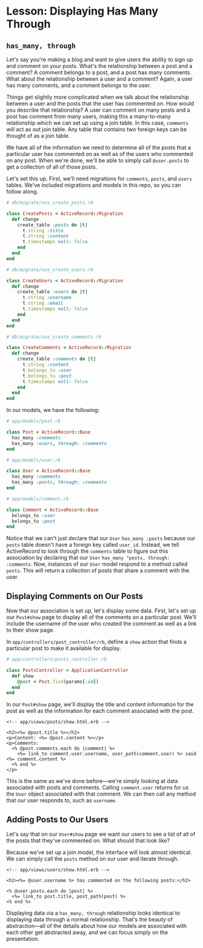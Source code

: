 # Lesson: Displaying Has Many Through

## `has_many, through`

Let's say you're making a blog and want to give users the ability to sign up and comment on your posts. What's the relationship between a post and a comment? A comment belongs to a post, and a post has many comments. What about the relationship between a user and a comment? Again, a user has many comments, and a comment belongs to the user.

Things get slightly more complicated when we talk about the relationship between a user and the posts that the user has commented on. How would you describe that relationship? A user can comment on many posts and a post has comment from many users, making this a many-to-many relationship which we can set up using a join table. In this case, `comments` will act as out join table. Any table that contains two foreign keys can be thought of as a join table.

We have all of the information we need to determine all of the posts that a particular user has commented on as well as of the users who commented on any post. When we're done, we'll be able to simply call `@user.posts` to get a collection of all of those posts.

Let's set this up. First, we'll need migrations for `comments`, `posts`, and `users` tables. We've included migrations and models in this repo, so you can follow along.

```ruby
# db/migrate/xxx_create_posts.rb

class CreatePosts < ActiveRecord::Migration
  def change
    create_table :posts do |t|
      t.string :title
      t.string :content
      t.timestamps null: false
    end
  end
end
```

```ruby
# db/migrate/xxx_create_users.rb

class CreateUsers < ActiveRecord::Migration
  def change
    create_table :users do |t|
      t.string :username
      t.string :email
      t.timestamps null: false
    end
  end
end
```

```ruby
# db/migrate/xxx_create_comments.rb

class CreateComments < ActiveRecord::Migration
  def change
    create_table :comments do |t|
      t.string :content
      t.belongs_to :user
      t.belongs_to :post
      t.timestamps null: false
    end
  end
end
```

In our models, we have the following:

```ruby
# app/models/post.rb

class Post < ActiveRecord::Base
  has_many :comments
  has_many :users, through: :comments
end
```

```ruby
# app/models/user.rb

class User < ActiveRecord::Base
  has_many :comments
  has_many :posts, through: :comments
end
```

```ruby
# app/models/comment.rb

class Comment < ActiveRecord::Base
  belongs_to :user
  belongs_to :post
end
```

Notice that we can't just declare that our `User` `has_many :posts` because our `posts` table doesn't have a foreign key called `user_id`. Instead, we tell ActiveRecord to look through the `comments` table to figure out this association by declaring that our `User` `has_many "posts, through: :comments`. Now, instances of our `User` model respond to a method called `posts`. This will return a collection of posts that share a comment with the user.

## Displaying Comments on Our Posts

Now that our association is set up, let's display some data. First, let's set up our `Post#show` page to display all of the comments on a particular post. We'll include the username of the user who created the comment as well as a link to their show page.

In `app/controllers/post_controller/rb`, define a `show` action that finds a particular post to make it available for display.

```ruby
# app/controllers/posts_controller.rb

class PostsController < ApplicationController
  def show
    @post = Post.find(params[:id])
  end
end
```

In our `Post#show` page, we'll display the title and content information for the post as well as the information for each comment associated with the post.

```erb
<!-- app/views/posts/show.html.erb -->

<h2><%= @post.title %></h2>
<p>Content: <%= @post.content %></p>
<p>Comments:
  <% @post.comments.each do |comment| %>
    <%= link_to comment.user.username, user_path(comment.user) %> said <%= comment.content %>
  <% end %>
</p>
```

This is the same as we've done before—we're simply looking at data associated with posts and comments. Calling `comment.user` returns for us the `User` object associated with that comment. We can then call any method that our user responds to, such as `username`.

## Adding Posts to Our Users

Let's say that on our `User#show` page we want our users to see a list of all of the posts that they've commented on. What should that look like?

Because we've set up a join model, the interface will look almost identical. We can simply call the `posts` method on our user and iterate through.

```erb
<!-- app/views/users/show.html.erb -->

<h2><%= @user.username %> has commented on the following posts:</h2>

<% @user.posts.each do |post| %>
  <%= link_to post.title, post_path(post) %>
<% end %>
```

Displaying data via a `has_many, through` relationship looks identical to displaying data through a normal relationship. That's the beauty of abstraction—all of the details about how our models are associated with each other get abstracted away, and we can focus simply on the presentation.